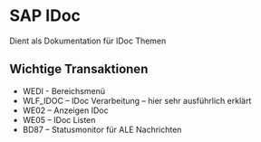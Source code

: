 # SAP IDoc 
Dient als Dokumentation für IDoc Themen

## Wichtige Transaktionen 
* WEDI - Bereichsmenü 
* WLF_IDOC – IDoc Verarbeitung – hier sehr ausführlich erklärt
* WE02 – Anzeigen IDoc
* WE05 – IDoc Listen
* BD87 – Statusmonitor für ALE Nachrichten
